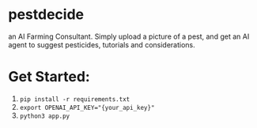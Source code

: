 # pestdecide
an AI Farming Consultant. Simply upload a picture of a pest, and get an AI agent to suggest pesticides, tutorials and considerations.

# Get Started:
1. ```pip install -r requirements.txt```
2. ```export OPENAI_API_KEY="{your_api_key}"```
3. ```python3 app.py```
